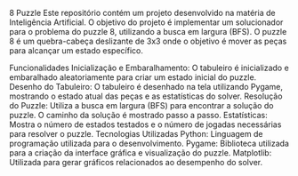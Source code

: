 8 Puzzle
Este repositório contém um projeto desenvolvido na matéria de Inteligência Artificial. O objetivo do projeto é implementar um solucionador para o problema do puzzle 8, utilizando a busca em largura (BFS). O puzzle 8 é um quebra-cabeça deslizante de 3x3 onde o objetivo é mover as peças para alcançar um estado específico.

Funcionalidades
Inicialização e Embaralhamento: O tabuleiro é inicializado e embaralhado aleatoriamente para criar um estado inicial do puzzle.
Desenho do Tabuleiro: O tabuleiro é desenhado na tela utilizando Pygame, mostrando o estado atual das peças e as estatísticas do solver.
Resolução do Puzzle: Utiliza a busca em largura (BFS) para encontrar a solução do puzzle. O caminho da solução é mostrado passo a passo.
Estatísticas: Mostra o número de estados testados e o número de jogadas necessárias para resolver o puzzle.
Tecnologias Utilizadas
Python: Linguagem de programação utilizada para o desenvolvimento.
Pygame: Biblioteca utilizada para a criação da interface gráfica e visualização do puzzle.
Matplotlib: Utilizada para gerar gráficos relacionados ao desempenho do solver.
 
 
